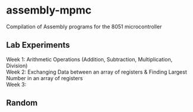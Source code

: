 # assembly-mpmc
Compilation of Assembly programs for the 8051 microcontroller

## Lab Experiments
Week 1: Arithmetic Operations (Addition, Subtraction, Multiplication, Division)\
Week 2: Exchanging Data between an array of registers & Finding Largest Number in an array of registers\
Week 3: 

## Random
